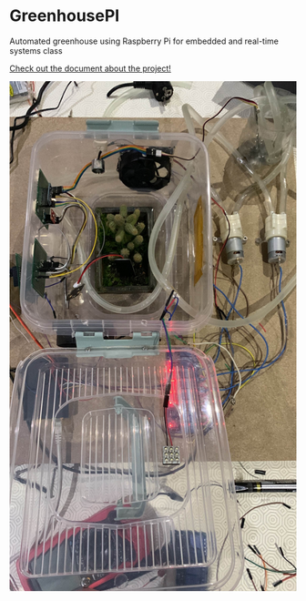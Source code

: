 # GreenhousePI
Automated greenhouse using Raspberry Pi for embedded and real-time systems class

[Check out the document about the project!](main.pdf)

![Greenhouse Prototype](ghouse1.jpg)
